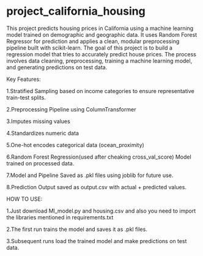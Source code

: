 # project_california_housing
This project predicts housing prices in California using a machine learning model trained on demographic and geographic data. It uses Random Forest Regressor for prediction and applies a clean, modular preprocessing pipeline built with scikit-learn.
The goal of this project is to build a regression model that tries to accurately predict house prices. The process involves data cleaning, preprocessing, training a machine learning model, and generating predictions on test data.

Key Features:

1.Stratified Sampling based on income categories to ensure representative train-test splits.

2.Preprocessing Pipeline using ColumnTransformer

3.Imputes missing values

4.Standardizes numeric data

5.One-hot encodes categorical data (ocean_proximity)

6.Random Forest Regression(used after cheaking cross_val_score) Model trained on processed data.

7.Model and Pipeline Saved as .pkl files using joblib for future use.

8.Prediction Output saved as output.csv with actual + predicted values.

HOW TO USE:

1.Just download Ml_model.py and housing.csv and also you need to import the libraries mentioned in requirements.txt

2.The first run trains the model and saves it as .pkl files.

3.Subsequent runs load the trained model and make predictions on test data.



